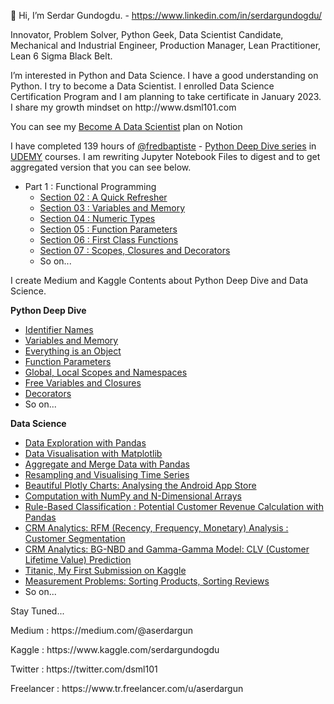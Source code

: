 👋 Hi, I’m Serdar Gundogdu. - https://www.linkedin.com/in/serdargundogdu/
<p>Innovator, Problem Solver, Python Geek, Data Scientist Candidate, Mechanical and Industrial Engineer, Production Manager, Lean Practitioner, Lean 6 Sigma Black Belt.
<p>I’m interested in Python and Data Science. I have a good understanding on Python. I try to become a Data Scientist. I enrolled Data Science Certification Program and I am planning to take certificate in January 2023. I share my growth mindset on http://www.dsml101.com 
 
You can see my [Become A Data Scientist](https://www.notion.so/Serdar-Gundogdu-b92da615b2fa44febb2dd5077ee3a67c) plan on Notion
 
I have completed 139 hours of [@fredbaptiste](https://github.com/fbaptiste) - [Python Deep Dive series](https://github.com/aserdargun/python-deepdive) in [UDEMY](https://www.udemy.com/courses/search/?src=ukw&q=%22fred+baptiste%22) courses. I am rewriting Jupyter Notebook Files to digest and to get aggregated version that you can see below.
 
  * Part 1 : Functional Programming 
    * [Section 02 : A Quick Refresher](https://github.com/aserdargun/DSML101/blob/main/python/Part_1_Section_02_A_Quick_Refresher.ipynb)
    * [Section 03 : Variables and Memory](https://github.com/aserdargun/DSML101/blob/main/python/Part_1_Section_03_Variables_and_Memory.ipynb)
    * [Section 04 : Numeric Types](https://github.com/aserdargun/DSML101/blob/main/python/Part_1_Section_04_Numeric_Types.ipynb)
    * [Section 05 : Function Parameters](https://github.com/aserdargun/DSML101/blob/main/python/Part_1_Section_05_Function_Parameters.ipynb)
    * [Section 06 : First Class Functions](https://github.com/aserdargun/DSML101/blob/main/python/Part_1_Section_06_First_Class_Functions.ipynb)
    * [Section 07 : Scopes, Closures and Decorators](https://github.com/aserdargun/DSML101/blob/main/python/Part_1_Section_07_Scopes_Closures_and_Decorators.ipynb)
    * So on...
 
<p>I create Medium and Kaggle Contents about Python Deep Dive and Data Science.
<p> <b>Python Deep Dive</b>
  
  * [Identifier Names](https://medium.com/@aserdargun/python-deep-dive-identifier-names-92ec00a35b0a)
  * [Variables and Memory](https://medium.com/@aserdargun/python-deep-dive-variables-and-memory-1c3f7c55d13)
  * [Everything is an Object](https://medium.com/@aserdargun/python-deep-dive-everything-is-an-object-in-python-8c0595581e19)
  * [Function Parameters](https://medium.com/@aserdargun/python-deep-dive-function-parameters-3be82cf210be)
  * [Global, Local Scopes and Namespaces](https://medium.com/@aserdargun/python-deep-dive-global-local-scopes-and-namespaces-31c2c0c29d36)
  * [Free Variables and Closures](https://medium.com/@aserdargun/python-deep-dive-6-free-variables-and-closures-ef14d3e51209)
  * [Decorators](https://medium.com/@aserdargun/python-deep-dive-7-decorators-db5ca724dbaa)
  * So on...
<p> <b>Data Science</b>
 
  * [Data Exploration with Pandas](https://www.kaggle.com/code/serdargundogdu/data-exploration-with-pandas)
  * [Data Visualisation with Matplotlib](https://www.kaggle.com/code/serdargundogdu/data-visualisation-with-matplotlib)
  * [Aggregate and Merge Data with Pandas](https://www.kaggle.com/code/serdargundogdu/aggregate-and-merge-data-with-pandas)
  * [Resampling and Visualising Time Series](https://www.kaggle.com/code/serdargundogdu/resampling-and-visualising-time-series)
  * [Beautiful Plotly Charts: Analysing the Android App Store](https://www.kaggle.com/code/serdargundogdu/beautiful-plotly-charts)
  * [Computation with NumPy and N-Dimensional Arrays](https://www.kaggle.com/code/serdargundogdu/computation-with-numpy-and-arrays)
  * [Rule-Based Classification : Potential Customer Revenue Calculation with Pandas](https://medium.com/@aserdargun/data-science-rule-based-classification-potential-customer-revenue-calculation-with-pandas-most-593b3ad5602)
  * [CRM Analytics: RFM (Recency, Frequency, Monetary) Analysis : Customer Segmentation](https://www.kaggle.com/code/serdargundogdu/rfm-analysis-customer-segmentation)
  * [CRM Analytics: BG-NBD and Gamma-Gamma Model: CLV (Customer Lifetime Value) Prediction](https://www.kaggle.com/code/serdargundogdu/bg-nbd-and-gamma-gamma-model-clv-prediction)
  * [Titanic, My First Submission on Kaggle](https://www.kaggle.com/code/serdargundogdu/my-first-submission-titanic)
  * [Measurement Problems: Sorting Products, Sorting Reviews](https://medium.com/@aserdargun/measurement-problems-rating-products-sorting-products-sorting-reviews-9f6567f85f8d)
  * So on...
<p>Stay Tuned...
 
<p>Medium : https://medium.com/@aserdargun
<p>Kaggle : https://www.kaggle.com/serdargundogdu
<p>Twitter : https://twitter.com/dsml101
<p>Freelancer : https://www.tr.freelancer.com/u/aserdargun
<!---
aserdargun/aserdargun is a ✨ special ✨ repository because its `README.md` (this file) appears on your GitHub profile.
You can click the Preview link to take a look at your changes.
--->

